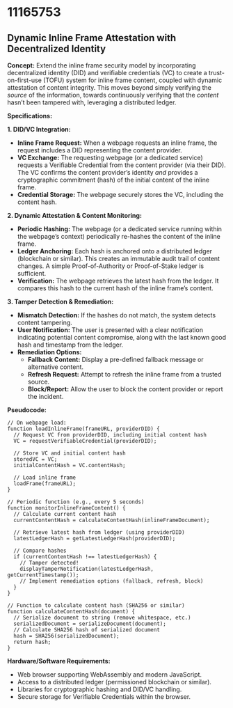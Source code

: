 # 11165753

## Dynamic Inline Frame Attestation with Decentralized Identity

**Concept:** Extend the inline frame security model by incorporating decentralized identity (DID) and verifiable credentials (VC) to create a trust-on-first-use (TOFU) system for inline frame content, coupled with dynamic attestation of content integrity.  This moves beyond simply verifying the *source* of the information, towards continuously verifying that the *content* hasn’t been tampered with, leveraging a distributed ledger.

**Specifications:**

**1. DID/VC Integration:**

*   **Inline Frame Request:** When a webpage requests an inline frame, the request includes a DID representing the content provider.
*   **VC Exchange:** The requesting webpage (or a dedicated service) requests a Verifiable Credential from the content provider (via their DID). The VC confirms the content provider’s identity *and* provides a cryptographic commitment (hash) of the initial content of the inline frame.
*   **Credential Storage:** The webpage securely stores the VC, including the content hash.

**2. Dynamic Attestation & Content Monitoring:**

*   **Periodic Hashing:** The webpage (or a dedicated service running within the webpage’s context) periodically re-hashes the content of the inline frame.
*   **Ledger Anchoring:** Each hash is anchored onto a distributed ledger (blockchain or similar). This creates an immutable audit trail of content changes.  A simple Proof-of-Authority or Proof-of-Stake ledger is sufficient.
*   **Verification:**  The webpage retrieves the latest hash from the ledger. It compares this hash to the current hash of the inline frame’s content.

**3. Tamper Detection & Remediation:**

*   **Mismatch Detection:** If the hashes do not match, the system detects content tampering.
*   **User Notification:** The user is presented with a clear notification indicating potential content compromise, along with the last known good hash and timestamp from the ledger.
*   **Remediation Options:**
    *   **Fallback Content:** Display a pre-defined fallback message or alternative content.
    *   **Refresh Request:** Attempt to refresh the inline frame from a trusted source.
    *   **Block/Report:** Allow the user to block the content provider or report the incident.

**Pseudocode:**

```
// On webpage load:
function loadInlineFrame(frameURL, providerDID) {
  // Request VC from providerDID, including initial content hash
  VC = requestVerifiableCredential(providerDID);

  // Store VC and initial content hash
  storedVC = VC;
  initialContentHash = VC.contentHash;

  // Load inline frame
  loadFrame(frameURL);
}

// Periodic function (e.g., every 5 seconds)
function monitorInlineFrameContent() {
  // Calculate current content hash
  currentContentHash = calculateContentHash(inlineFrameDocument);

  // Retrieve latest hash from ledger (using providerDID)
  latestLedgerHash = getLatestLedgerHash(providerDID);

  // Compare hashes
  if (currentContentHash !== latestLedgerHash) {
    // Tamper detected!
    displayTamperNotification(latestLedgerHash, getCurrentTimestamp());
    // Implement remediation options (fallback, refresh, block)
  }
}

// Function to calculate content hash (SHA256 or similar)
function calculateContentHash(document) {
  // Serialize document to string (remove whitespace, etc.)
  serializedDocument = serializeDocument(document);
  // Calculate SHA256 hash of serialized document
  hash = SHA256(serializedDocument);
  return hash;
}
```

**Hardware/Software Requirements:**

*   Web browser supporting WebAssembly and modern JavaScript.
*   Access to a distributed ledger (permissioned blockchain or similar).
*   Libraries for cryptographic hashing and DID/VC handling.
*   Secure storage for Verifiable Credentials within the browser.